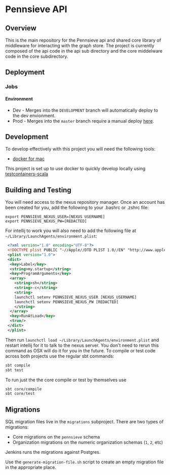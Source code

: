 # Pennsieve API

## Overview
This is the main repository for the Pennsieve api and shared core library of middleware for interacting with the graph store.
The project is currently composed of the api code in the api sub directory and the core middelware
code in the core subdirectory.

## Deployment

### Jobs

#### Environment

- Dev - Merges into the `DEVELOPMENT` branch will automatically deploy to the dev envionment.
- Prod - Merges into the `master` branch require a manual deploy [here](https://jenkins.pennsieve.io/view/Deploy%20Jobs/job/service-deploy/job/pennsieve-prod/job/us-east-1/job/prod-vpc/job/prod/job/jobs/).

## Development

To develop effectively with this project you will need the following tools:
  - [docker for mac](https://store.docker.com/editions/community/docker-ce-desktop-mac?tab=description)

This project is set up to use docker to quickly develop locally using [testcontainers-scala](https://github.com/testcontainers/testcontainers-scala)

## Building and Testing

You will need access to the nexus repository manager. Once an account has been created for you, add the following to
your .bashrc or .zshrc file:

```
export PENNSIEVE_NEXUS_USER=[NEXUS USERNAME]
export PENNSIEVE_NEXUS_PW=[REDACTED]
```
For intellij to work you will also need to add the following file at `~/Library/LaunchAgents/environment.plist`:

```xml
 <?xml version="1.0" encoding="UTF-8"?>
 <!DOCTYPE plist PUBLIC "-//Apple//DTD PLIST 1.0//EN" "http://www.apple.com/DTDs/PropertyList-1.0.dtd">
 <plist version="1.0">
 <dict>
  <key>Label</key>
  <string>my.startup</string>
  <key>ProgramArguments</key>
  <array>
    <string>sh</string>
    <string>-c</string>
    <string>
    launchctl setenv PENNSIEVE_NEXUS_USER [NEXUS_USERNAME]
    launchctl setenv PENNSIEVE_NEXUS_PW [REDACTED]
    </string>
  </array>
  <key>RunAtLoad</key>
  <true/>
 </dict>
 </plist>

```

Then run `launchctl load ~/Library/LaunchAgents/environment.plist` and restart intellij for it to talk to the
nexus server.  You don't need to rerun this command as OSX will do it for you in the future. To compile or test code
across both projects use the regular sbt commands:

```bash
sbt compile
sbt test
```

To run just the the core compile or test by themselves use

```bash
sbt core/compile
sbt core/test
```

## Migrations

SQL migration files live in the `migrations` subproject. There are two types of migrations:

* Core migrations on the `pennsieve` schema
* Organization migrations on the numeric organization schemas (`1`, `2`, etc)

Jenkins runs the migrations against Postgres.

Use the `generate-migration-file.sh` script to create an empty migration file in the appropriate place.
